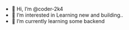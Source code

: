- 👋 Hi, I’m @coder-2k4
- 👀 I’m interested in Learning new and building..
- 🌱 I’m currently learning some backend 
  

<!---
coder-2k4/coder-2k4 is a ✨ special ✨ repository because its `README.md` (this file) appears on your GitHub profile.
You can click the Preview link to take a look at your changes.
--->
